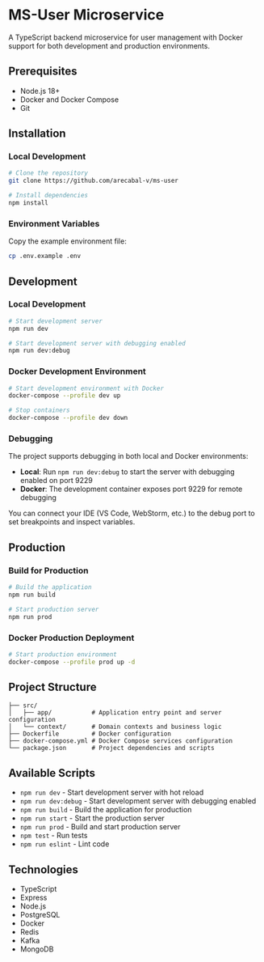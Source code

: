 # MS-User Microservice

A TypeScript backend microservice for user management with Docker support for both development and production environments.

## Prerequisites

- Node.js 18+
- Docker and Docker Compose
- Git

## Installation

### Local Development

```bash
# Clone the repository
git clone https://github.com/arecabal-v/ms-user

# Install dependencies
npm install
```

### Environment Variables

Copy the example environment file:

```bash
cp .env.example .env
```

## Development

### Local Development

```bash
# Start development server
npm run dev

# Start development server with debugging enabled
npm run dev:debug
```

### Docker Development Environment

```bash
# Start development environment with Docker
docker-compose --profile dev up

# Stop containers
docker-compose --profile dev down
```

### Debugging

The project supports debugging in both local and Docker environments:

- **Local**: Run `npm run dev:debug` to start the server with debugging enabled on port 9229
- **Docker**: The development container exposes port 9229 for remote debugging

You can connect your IDE (VS Code, WebStorm, etc.) to the debug port to set breakpoints and inspect variables.

## Production

### Build for Production

```bash
# Build the application
npm run build

# Start production server
npm run prod
```

### Docker Production Deployment

```bash
# Start production environment
docker-compose --profile prod up -d
```

## Project Structure

```
├── src/
│   ├── app/           # Application entry point and server configuration
│   └── context/       # Domain contexts and business logic
├── Dockerfile         # Docker configuration
├── docker-compose.yml # Docker Compose services configuration
└── package.json       # Project dependencies and scripts
```

## Available Scripts

- `npm run dev` - Start development server with hot reload
- `npm run dev:debug` - Start development server with debugging enabled
- `npm run build` - Build the application for production
- `npm run start` - Start the production server
- `npm run prod` - Build and start production server
- `npm test` - Run tests
- `npm run eslint` - Lint code

## Technologies

- TypeScript
- Express
- Node.js
- PostgreSQL
- Docker
- Redis
- Kafka
- MongoDB
